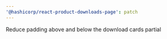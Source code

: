 ```yaml
---
'@hashicorp/react-product-downloads-page': patch
---
```


Reduce padding above and below the download cards partial
